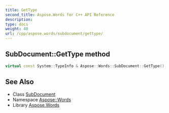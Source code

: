 ```yaml
---
title: GetType
second_title: Aspose.Words for C++ API Reference
description: 
type: docs
weight: 40
url: /cpp/aspose.words/subdocument/gettype/
---
```

## SubDocument::GetType method




```cpp
virtual const System::TypeInfo & Aspose::Words::SubDocument::GetType() const override
```

## See Also

* Class [SubDocument](../)
* Namespace [Aspose::Words](../../)
* Library [Aspose.Words](../../../)
